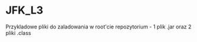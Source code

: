 # JFK_L3
Przykladowe pliki do zaladowania w root'cie repozytorium - 1 plik .jar oraz 2 pliki .class
